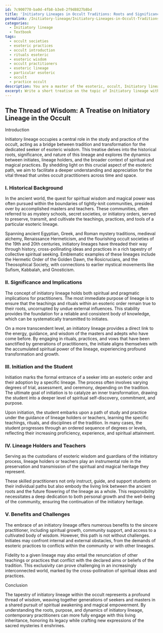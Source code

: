 ```yaml
---
id: 7c900770-ba0d-4fb8-b3e8-2f9d8827b8bd
title: 'Initiatory Lineages in Occult Traditions: Roots and Significance'
permalink: /Initiatory-lineage/Initiatory-Lineages-in-Occult-Traditions-Roots-and-Significance/
categories:
  - Initiatory lineage
  - Textbook
tags:
  - occult societies
  - esoteric practices
  - occult introduction
  - rituals esoteric
  - esoteric wisdom
  - occult practitioners
  - esoteric lineage
  - particular esoteric
  - occult
  - practice occult
description: You are a master of the esoteric, occult, Initiatory lineage and education, you have written many textbooks on the subject in ways that provide students with rich and deep understanding of the subject. You are being asked to write textbook-like sections on a topic and you do it with full context, explainability, and reliability in accuracy to the true facts of the topic at hand, in a textbook style that a student would easily be able to learn from, in a rich, engaging, and contextual way. Always include relevant context (such as formulas and history), related concepts, and in a way that someone can gain deep insights from.
excerpt: Write a short treatise on the topic of Initiatory lineage within the occult, providing its historical background, significance in spiritual and magical practices, and the process of initiation for a student. Additionally, explain the role of lineage holders or teachers, along with potential benefits and challenges faced by initiates within this tradition. The content should be information-dense, insightful, and suitable for an occult practitioner seeking to deepen their understanding of Initiatory lineage.
---
```


## The Thread of Wisdom: A Treatise on Initiatory Lineage in the Occult

Introduction

Initiatory lineage occupies a central role in the study and practice of the occult, acting as a bridge between tradition and transformation for the dedicated seeker of esoteric wisdom. This treatise delves into the historical roots, significance, and nature of this lineage and explores the dynamics between initiates, lineage holders, and the broader context of spiritual and magical practices. By shedding light on this crucial aspect of the esoteric path, we aim to facilitate a deeper understanding and appreciation for the vital thread that unites occult practitioners across time and space.

### I. Historical Background

In the ancient world, the quest for spiritual wisdom and magical power was often pursued within the boundaries of tightly-knit communities, presided over by accomplished masters and teachers. These communities, often referred to as mystery schools, secret societies, or initiatory orders, served to preserve, transmit, and cultivate the teachings, practices, and tools of a particular esoteric lineage. 

Spanning ancient Egyptian, Greek, and Roman mystery traditions, medieval alchemy, Renaissance Hermeticism, and the flourishing occult societies of the 19th and 20th centuries, initiatory lineages have threaded their way through history, cross-pollinating ideas and practices in a rich tapestry of collective spiritual seeking. Emblematic examples of these lineages include the Hermetic Order of the Golden Dawn, the Rosicrucians, and the Theosophical Society, with connections to earlier mystical movements like Sufism, Kabbalah, and Gnosticism.

### II. Significance and Implications

The concept of initiatory lineage holds both spiritual and pragmatic implications for practitioners. The most immediate purpose of lineage is to ensure that the teachings and rituals within an esoteric order remain true to their roots, uncorrupted by undue external influences. This stability provides the foundation for a reliable and consistent body of knowledge, which can be systematically transmitted to initiates.

On a more transcendent level, an initiatory lineage provides a direct link to the energy, guidance, and wisdom of the masters and adepts who have come before. By engaging in rituals, practices, and vows that have been sanctified by generations of practitioners, the initiate aligns themselves with the accumulated spiritual power of the lineage, experiencing profound transformation and growth.

### III. Initiation and the Student

Initiation marks the formal entrance of a seeker into an esoteric order and their adoption by a specific lineage. The process often involves varying degrees of trial, assessment, and ceremony, depending on the tradition. The ultimate goal of initiation is to catalyze an inner transformation, drawing the student into a deeper level of spiritual self-discovery, commitment, and purpose.

Upon initiation, the student embarks upon a path of study and practice under the guidance of lineage holders or teachers, learning the specific teachings, rituals, and disciplines of the tradition. In many cases, the student progresses through an ordered sequence of degrees or levels, reflecting their increasing proficiency, experience, and spiritual attainment.

### IV. Lineage Holders and Teachers

 Serving as the custodians of esoteric wisdom and guardians of the initiatory process, lineage holders or teachers play an instrumental role in the preservation and transmission of the spiritual and magical heritage they represent.

These skilled practitioners not only instruct, guide, and support students on their individual paths but also embody the living link between the ancient roots and the future flowering of the lineage as a whole. This responsibility necessitates a deep dedication to both personal growth and the well-being of the community, ensuring the continuation of the initiatory heritage.

### V. Benefits and Challenges

The embrace of an initiatory lineage offers numerous benefits to the sincere practitioner, including spiritual growth, community support, and access to a cultivated body of wisdom. However, this path is not without challenges. Initiates may confront internal and external obstacles, from the demands of esoteric practices to conflicts within the community or with other lineages.

Fidelity to a given lineage may also entail the renunciation of other teachings or practices that conflict with the declared aims or beliefs of the tradition. This exclusivity can prove challenging in an increasingly interconnected world, marked by the cross-pollination of spiritual ideas and practices.

Conclusion

The tapestry of initiatory lineage within the occult represents a profound thread of wisdom, weaving together generations of seekers and masters in a shared pursuit of spiritual awakening and magical empowerment. By understanding the roots, purpose, and dynamics of initiatory lineage, contemporary practitioners can more fully engage with this living inheritance, honoring its legacy while crafting new expressions of the sacred mysteries it enshrines.
